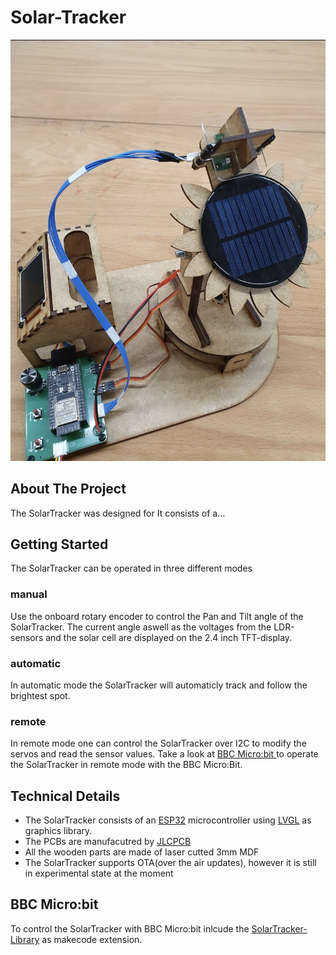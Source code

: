 # Solar-Tracker
![image](https://github.com/samnied/Solar-Tracker/blob/main/SolarTracker_1.jpg) <!-- .element width="70%" -->
<!-- ABOUT THE PROJECT -->
## About The Project
The SolarTracker was designed for
It consists of a...

<!-- GETTING STARTED -->
## Getting Started
The SolarTracker can be operated in three different modes
### manual
Use the onboard rotary encoder to control the Pan and Tilt angle of the SolarTracker.
The current angle aswell as the voltages from the LDR-sensors and the solar cell are displayed on the 2.4 inch TFT-display.
### automatic
In automatic mode the SolarTracker will automaticly track and follow the brightest spot.
### remote
In remote mode one can control the SolarTracker over I2C to modify the servos and read the sensor values.
Take a look at [BBC Micro:bit ](#bbc-microbit) to operate the SolarTracker in remote mode with the BBC Micro:Bit.
<!-- TECHNICAL DETAILS -->
## Technical Details
* The SolarTracker consists of an [ESP32](https://www.espressif.com/en/products/socs/esp32) microcontroller using [LVGL](https://lvgl.io/) as graphics library.
* The PCBs are manufacutred by [JLCPCB](https://jlcpcb.com/)
* All the wooden parts are made of laser cutted 3mm MDF
* The SolarTracker supports OTA(over the air updates), however it is still in experimental state at the moment

<!-- BBC MICROBIT -->
## BBC Micro:bit
To control the SolarTracker with BBC Micro:bit inlcude the [SolarTracker-Library](https://github.com/samnied/pxt-solarTracker) as makecode extension.


